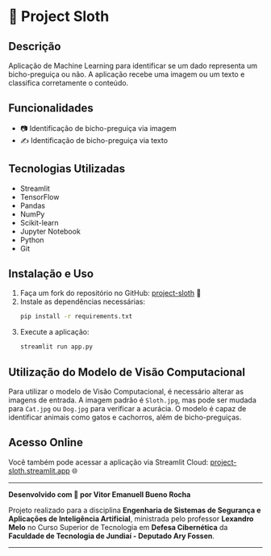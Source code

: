 # 🦥 Project Sloth

## Descrição
Aplicação de Machine Learning para identificar se um dado representa um bicho-preguiça ou não. A aplicação recebe uma imagem ou um texto e classifica corretamente o conteúdo.

## Funcionalidades
- 📷 Identificação de bicho-preguiça via imagem
- ✍️ Identificação de bicho-preguiça via texto

## Tecnologias Utilizadas
- Streamlit
- TensorFlow
- Pandas
- NumPy
- Scikit-learn
- Jupyter Notebook
- Python
- Git

## Instalação e Uso
1. Faça um fork do repositório no GitHub: [project-sloth](https://github.com/seu-usuario/project-sloth) 🍴
2. Instale as dependências necessárias:
    ```bash
    pip install -r requirements.txt
    ```
3. Execute a aplicação:
    ```bash
    streamlit run app.py
    ```

## Utilização do Modelo de Visão Computacional
Para utilizar o modelo de Visão Computacional, é necessário alterar as imagens de entrada. A imagem padrão é `Sloth.jpg`, mas pode ser mudada para `Cat.jpg` ou `Dog.jpg` para verificar a acurácia. O modelo é capaz de identificar animais como gatos e cachorros, além de bicho-preguiças.

## Acesso Online
Você também pode acessar a aplicação via Streamlit Cloud: [project-sloth.streamlit.app](https://project-sloth.streamlit.app) 🌐

---

**Desenvolvido com 💚 por Vitor Emanuell Bueno Rocha** 

Projeto realizado para a disciplina **Engenharia de Sistemas de Segurança e Aplicações de Inteligência Artificial**, ministrada pelo professor **Lexandro Melo** no Curso Superior de Tecnologia em **Defesa Cibernética** da **Faculdade de Tecnologia de Jundiaí - Deputado Ary Fossen**.

---

